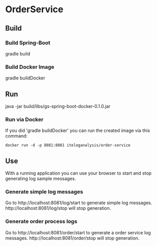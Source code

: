 # OrderService

## Build

### Build Spring-Boot

  gradle build

### Build Docker Image  

  gradle buildDocker

## Run

  java -jar build/libs/gs-spring-boot-docker-0.1.0.jar

### Run via Docker

If you did 'gradle buildDocker' you can run the created image via this command:

```shell
docker run -d -p 8081:8081 iteloganalysis/order-service
```

## Use

  With a running application you can use your browser to start and stop generating log sample messages.

### Generate simple log messages

  Go to http://localhost:8081/log/start to generate simple log messages.
  http://localhost:8081/log/stop will stop generation.

### Generate order process logs
  Go to http://localhost:8081/order/start to generate a order service log messages.
  http://localhost:8081/order/stop will stop generation.
